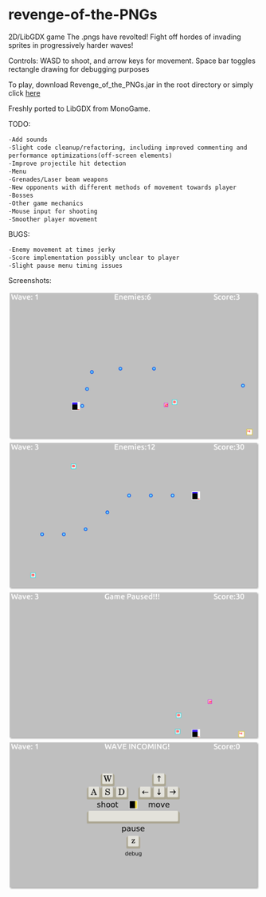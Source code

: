 revenge-of-the-PNGs
===================

2D/LibGDX game
The .pngs have revolted! Fight off hordes of invading sprites in progressively harder waves!

Controls: WASD to shoot, and arrow keys for movement. Space bar toggles rectangle drawing for debugging purposes

To play, download Revenge_of_the_PNGs.jar in the root directory or simply click [here](http://mmowbray.net/projects/revenge-of-the-PNGs/)

Freshly ported to LibGDX from MonoGame.

TODO:

	-Add sounds
	-Slight code cleanup/refactoring, including improved commenting and performance optimizations(off-screen elements)
	-Improve projectile hit detection
	-Menu
	-Grenades/Laser beam weapons
	-New opponents with different methods of movement towards player
	-Bosses
	-Other game mechanics
	-Mouse input for shooting
	-Smoother player movement

BUGS:

	-Enemy movement at times jerky
	-Score implementation possibly unclear to player
	-Slight pause menu timing issues

Screenshots:

![screenshot 1](screenshots/screenshot_1.png)
![screenshot 2](screenshots/screenshot_2.png)
![screenshot 3](screenshots/screenshot_3.png)
![screenshot 3](screenshots/screenshot_4.png)
